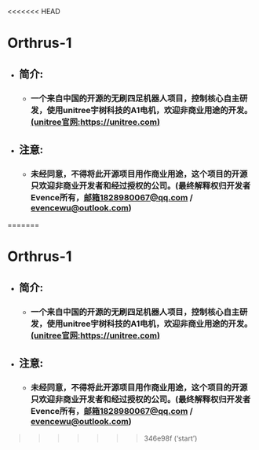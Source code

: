 <<<<<<< HEAD
# Orthrus-1  
* ## **简介:**
    - ###  **一个来自中国的开源的无刷四足机器人项目，控制核心自主研发，使用unitree宇树科技的A1电机，欢迎非商业用途的开发。[(unitree官网:https://unitree.com)](https://unitree.com)**

* ## **注意:**
    - ###  **未经同意，不得将此开源项目用作商业用途，这个项目的开源只欢迎非商业开发者和经过授权的公司。(最终解释权归开发者Evence所有，邮箱1828980067@qq.com / evencewu@outlook.com)**
=======
# Orthrus-1  
* ## **简介:**
    - ###  **一个来自中国的开源的无刷四足机器人项目，控制核心自主研发，使用unitree宇树科技的A1电机，欢迎非商业用途的开发。[(unitree官网:https://unitree.com)](https://unitree.com)**

* ## **注意:**
    - ###  **未经同意，不得将此开源项目用作商业用途，这个项目的开源只欢迎非商业开发者和经过授权的公司。(最终解释权归开发者Evence所有，邮箱1828980067@qq.com / evencewu@outlook.com)**
>>>>>>> 346e98f (‘start’)
